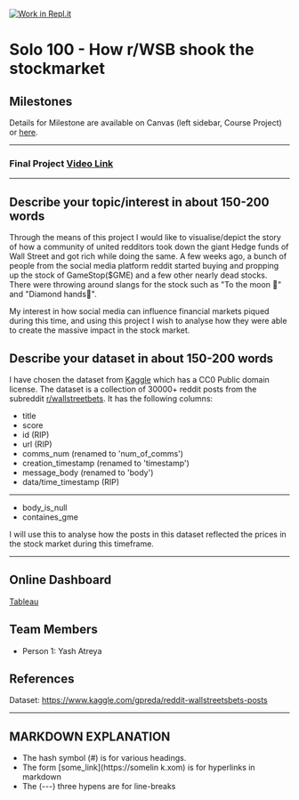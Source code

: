 [![Work in Repl.it](https://classroom.github.com/assets/work-in-replit-14baed9a392b3a25080506f3b7b6d57f295ec2978f6f33ec97e36a161684cbe9.svg)](https://classroom.github.com/online_ide?assignment_repo_id=365868&assignment_repo_type=GroupAssignmentRepo)
# Solo 100 - How r/WSB shook the stockmarket

## Milestones

Details for Milestone are available on Canvas (left sidebar, Course Project) or [here](https://firas.moosvi.com/courses/data301/project/milestone01.html).

---
### Final Project [Video Link](https://youtu.be/3aeh0lUVG7Y)

---

## Describe your topic/interest in about 150-200 words

Through the means of this project I would like to visualise/depict the story of how a community of united redditors took down the giant Hedge funds of Wall Street and got rich while doing the same.
A few weeks ago, a bunch of people from the social media platform reddit started buying and propping up the stock of GameStop($GME) and a few other nearly dead stocks. There were throwing around slangs for the stock such as "To the moon 🚀" and "Diamond hands💎".

My interest in how social media can influence financial markets piqued during this time, and using this project I wish to analyse how they were able to create the massive impact in the stock market.

## Describe your dataset in about 150-200 words

I have chosen the dataset from [Kaggle](https://www.kaggle.com/gpreda/reddit-wallstreetsbets-posts) which has a CC0 Public domain license.
The dataset is a collection of 30000+ reddit posts from the subreddit [r/wallstreetbets](https://www.reddit.com/r/wallstreetbets/). 
It has the following columns: 
- title
- score
- id (RIP)
- url (RIP)
- comms_num (renamed to 'num_of_comms')
- creation_timestamp (renamed to 'timestamp')
- message_body (renamed to 'body')
- data/time_timestamp (RIP)
---
- body_is_null
- containes_gme

I will use this to analyse how the posts in this dataset reflected the prices in the stock market during this timeframe.

---
## Online Dashboard

[Tableau](https://us-west-2b.online.tableau.com/#/site/data301/workbooks/346993?:origin=card_share_link)
## Team Members

- Person 1: Yash Atreya

## References

Dataset: https://www.kaggle.com/gpreda/reddit-wallstreetsbets-posts

---
## MARKDOWN EXPLANATION

- The hash symbol (#) is for various headings.
- The form [some_link](https://somelin k.xom) is for hyperlinks in markdown
- The (---) three hypens are for line-breaks